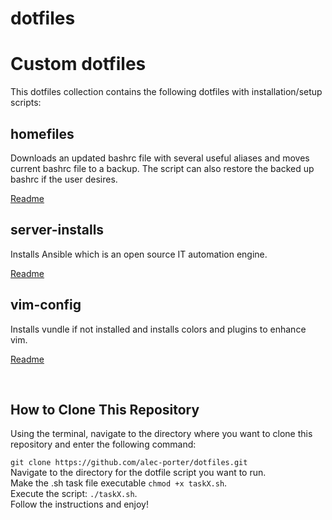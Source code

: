 # dotfiles
<h1>Custom dotfiles</h1>
This dotfiles collection contains the following dotfiles with installation/setup scripts:
<h2>homefiles</h2>
Downloads an updated bashrc file with several useful aliases and moves current bashrc file to a backup. The script can also restore the backed up bashrc if the user desires.

[Readme](https://github.com/alec-porter/dotfiles/blob/main/homefiles/README.md)
<h2>server-installs</h2>
Installs Ansible which is an open source IT automation engine.

[Readme](https://github.com/alec-porter/dotfiles/blob/main/server-installs/README.md)
<h2>vim-config</h3>
Installs vundle if not installed and installs colors and plugins to enhance vim.

[Readme](https://github.com/alec-porter/dotfiles/blob/main/vim-config/README.md)

<br>
<h2>How to Clone This Repository</h2>
Using the terminal, navigate to the directory where you want to clone this repository and enter the following command: 

`git clone https://github.com/alec-porter/dotfiles.git`<br>
Navigate to the directory for the dotfile script you want to run.<br>
Make the .sh task file executable `chmod +x taskX.sh`.<br>
Execute the script: `./taskX.sh`.<br>
Follow the instructions and enjoy!
